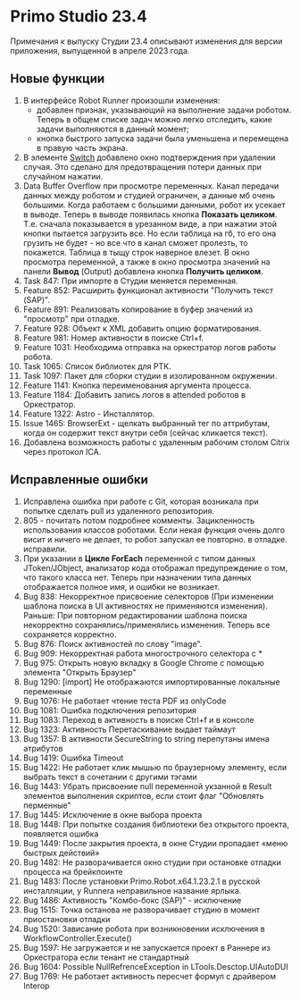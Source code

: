 # Primo Studio 23.4

Примечания к выпуску Студии 23.4 описывают изменения для версии приложения, выпущенной в апреле 2023 года.

## Новые функции
1. В интерфейсе Robot Runner произошли изменения: 
   * добавлен признак, указывающий на выполнение задачи роботом. Теперь в общем списке задач можно легко отследить, какие задачи выполняются в данный момент; 
   * кнопка быстрого запуска задачи была уменьшена и перемещена в правую часть экрана.
3. В элементе [Switch](https://docs.primo-rpa.ru/primo-rpa/g_elements/el_basic/els_logic/el_logic_switch) добавлено окно подтверждения при удалении случая. Это сделано для предотвращения потери данных при случайном нажатии.
4. Data Buffer Overflow при просмотре переменных. Канал передачи данных между роботом и студией ограничен, а данные мб очень большими. Когда работаем с большими данными, робот их усекает в выводе. Теперь в выводе появилась кнопка **Показать целиком**. Т.е. сначала показывается в урезанном виде, а при нажатии этой кнопки пытается загрузить все. Но если таблица на гб, то его она грузить не будет - но все что в канал сможет пролезть, то покажется. Таблица в тыщу строк наверное влезет. 
В окно просмотра переменной, а также в окно просмотра значений на панели **Вывод** (Output) добавлена кнопка **Получить целиком**.
6. Task 847: При импорте в Студии меняется переменная.
7. Feature 852: Расширить функционал активности "Получить текст (SAP)".
9. Feature 891: Реализовать копирование в буфер значений из "просмотр" при отладке.
10. Feature 928: Объект к XML добавить опцию форматирования.
11. Feature 981: Номер активности в поиске Ctrl+f.
12. Feature 1031: Необходима отправка на оркестратор логов работы робота.
13. Task 1065: Список библиотек для РТК.
14. Task 1097: Пакет для сборки студии в изолированном окружении.
15. Feature 1141: Кнопка переименования аргумента процесса.
16. Feature 1184: Добавить запись логов в attended роботов в Оркестратор.
17. Feature 1322: Astro - Инсталлятор.
18. Issue 1465: BrowserExt - щелкать выбранный тег по аттрибутам, когда он содержит текст внутри себя (сейчас кликается текст).
19. Добавлена возможность работы с удаленным рабочим столом Citrix через протокол ICA.

## Исправленные ошибки
1. Исправлена ошибка при работе с Git, которая возникала при попытке сделать pull из удаленного репозитория.
1. 805 - почитать потом подробнее комменты. Зацикленность использования классов роботами. Если некая функция очень долго висит и ничего не делает, то робот запускал ее повторно. в отладке. исправили.
1. При указании в **Цикле ForEach** переменной с типом данных JToken/JObject, анализатор кода отображал предупреждение о том, что такого класса нет. Теперь при назначении типа данных отображается полное имя, и ошибки не возникает.
1. Bug 838: Некорректное присвоение селекторов (При изменении шаблона поиска в UI активностях не применяются изменения). Раньше: При повторном редактировании шаблона поиска некорректно сохранялись/применялись изменения. Теперь все сохраняется корректно.
8. Bug 876: Поиск активностей по слову "image".
1. Bug 909: Некорректная работа многострочного селектора с *
1. Bug 975: Открыть новую вкладку в Google Chrome с помощью элемента "Открыть Браузер"
1. Bug 1290: [import] Не отображаются импортированные локальные переменные
1. Bug 1076: Не работает чтение теста PDF из onlyCode
1. Bug 1081: Ошибка подключения репозитория
1. Bug 1083: Переход в активность в поиске Ctrl+f и в консоле
1. Bug 1323: Активность Перетаскивание выдает таймаут
1. Bug 1357: В активности SecureString to string перепутаны имена атрибутов
1. Bug 1419: Ошибка Timeout
1. Bug 1422: Не работает клик мышью по браузерному элементу, если выбрать текст в сочетании с другими тэгами
1. Bug 1443: Убрать присвоение null переменной укзанной в Result элементов выполнения скриптов, если стоит флаг "Обновлять перменные"
1. Bug 1445: Исключение в окне выбора проекта
1. Bug 1448: При попытке создания библиотеки без открытого проекта, появляется ошибка
1. Bug 1449: После закрытия проекта, в окне Студии пропадает «меню быстрых действий»
1. Bug 1482: Не разворачивается окно студии при остановке отладки процесса на брейкпоинте
1. Bug 1483: После установки Primo.Robot.x64.1.23.2.1 в русской инсталляции, у Runnera неправильное название ярлыка.
1. Bug 1486: Активность "Комбо-бокс (SAP)" - исключение
1. Bug 1515: Точка останова не разворачивает студию в момент приостановки отладки
1. Bug 1520: Зависание робота при возникновении исключения в WorkflowController.Execute()
1. Bug 1597: Не загружается и не запускается проект в Раннере из Оркестратора если тенант не стандартный
1. Bug 1604: Possible NullRefrenceException in LTools.Desctop.UIAutoDUI
1. Bug 1769: Не работает активность пересчет формул с драйвером Interop
